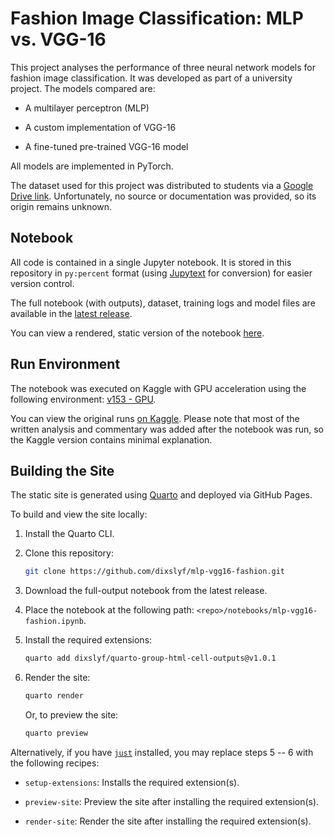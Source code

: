 # Fashion Image Classification: MLP vs. VGG-16

This project analyses the performance of three neural network models for fashion image classification.
It was developed as part of a university project.
The models compared are:

- A multilayer perceptron (MLP)

- A custom implementation of VGG-16

- A fine-tuned pre-trained VGG-16 model

All models are implemented in PyTorch.

The dataset used for this project was distributed to students via a [Google Drive link](https://drive.google.com/file/d/1nWRm-Npq_QE0j_sHyVVxVEx2Rb0Lc1zU/view).
Unfortunately, no source or documentation was provided, so its origin remains unknown.

## Notebook

All code is contained in a single Jupyter notebook.
It is stored in this repository in `py:percent` format (using [Jupytext](https://jupytext.readthedocs.io/) for conversion)
for easier version control.

The full notebook (with outputs), dataset, training logs and model files
are available in the [latest release](https://github.com/dixslyf/mlp-vgg16-fashion/releases/latest).

You can view a rendered, static version of the notebook [here](https://dixslyf.github.io/mlp-vgg16-fashion/).

## Run Environment

The notebook was executed on Kaggle with GPU acceleration using the following environment:
[v153 - GPU](https://github.com/Kaggle/docker-python/releases/tag/141219e230dab548ccc19aa4e62bcf805ed9de0b4d5112227e28f5f1a25991f8).

You can view the original runs [on Kaggle](https://www.kaggle.com/code/dixonseanlowyanfeng/fashion-image-classification-mlp-vs-vgg-16).
Please note that most of the written analysis and commentary was added after the notebook was run,
so the Kaggle version contains minimal explanation.

## Building the Site

The static site is generated using [Quarto](https://quarto.org/) and deployed via GitHub Pages.

To build and view the site locally:

1. Install the Quarto CLI.

2. Clone this repository:

    ```sh
    git clone https://github.com/dixslyf/mlp-vgg16-fashion.git
    ```

3. Download the full-output notebook from the latest release.

4. Place the notebook at the following path: `<repo>/notebooks/mlp-vgg16-fashion.ipynb`.

5. Install the required extensions:

   ```sh
   quarto add dixslyf/quarto-group-html-cell-outputs@v1.0.1
   ```

6. Render the site:

    ```sh
    quarto render
    ```

    Or, to preview the site:

    ```sh
    quarto preview
    ```

Alternatively, if you have [`just`](https://github.com/casey/just) installed,
you may replace steps 5 -- 6 with the following recipes:

- `setup-extensions`: Installs the required extension(s).

- `preview-site`: Preview the site after installing the required extension(s).

- `render-site`: Render the site after installing the required extension(s).

